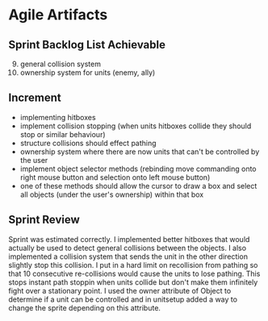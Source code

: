 # Agile Artifacts

## Sprint Backlog List Achievable

9. general collision system
10. ownership system for units (enemy, ally)

## Increment

- implementing hitboxes 
- implement collision stopping (when units hitboxes collide they should stop or similar behaviour)
- structure collisions should effect pathing 
- ownership system where there are now units that can't be controlled by the user
- implement object selector methods (rebinding move commanding onto right mouse button and selection onto left mouse button)
- one of these methods should allow the cursor to draw a box and select all objects (under the user's ownership) within that box

## Sprint Review

Sprint was estimated correctly. I implemented better hitboxes that would actually be used to detect general collisions between the objects. I also implemented a collision system that sends the unit in the other direction slightly stop this collision. I put in a hard limit on recollision from pathing so that 10 consecutive re-collisions would cause the units to lose pathing. This stops instant path stoppin when units collide but don't make them infinitely fight over a stationary point. I used the owner attribute of Object to determine if a unit can be controlled and in unitsetup added a way to change the sprite depending on this attribute.